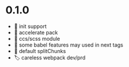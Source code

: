 # 0.1.0
- :pushpin: init support 
- :bookmark: accelerate pack
- :bookmark: ccs/scss module
- :bookmark: some babel features may used in next tags
- :bookmark: default splitChunks
- :label: careless webpack dev/prd
